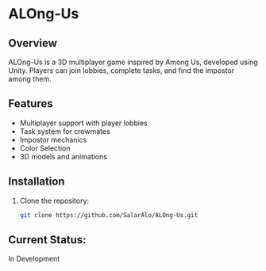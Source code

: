 # ALOng-Us

## Overview
ALOng-Us is a 3D multiplayer game inspired by Among Us, developed using Unity. Players can join lobbies, complete tasks, and find the impostor among them.

## Features
- Multiplayer support with player lobbies
- Task system for crewmates
- Impostor mechanics
- Color Selection
- 3D models and animations

## Installation
1. Clone the repository:
   ```bash
   git clone https://github.com/SalarAlo/ALOng-Us.git

## Current Status:
 In Development

